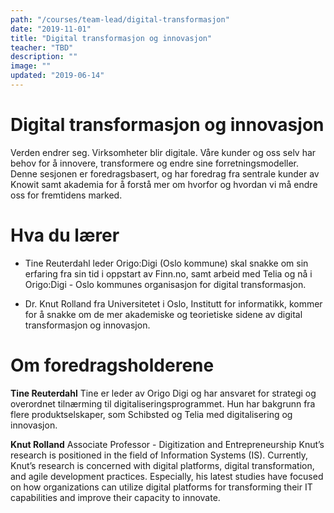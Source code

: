 ```yaml
---
path: "/courses/team-lead/digital-transformasjon"
date: "2019-11-01"
title: "Digital transformasjon og innovasjon"
teacher: "TBD"
description: ""
image: ""
updated: "2019-06-14"
---
```


# Digital transformasjon og innovasjon

Verden endrer seg. Virksomheter blir digitale. Våre kunder og oss selv har
behov for å innovere, transformere og endre sine forretningsmodeller. Denne
sesjonen er foredragsbasert, og har foredrag fra sentrale kunder av Knowit
samt akademia for å forstå mer om hvorfor og hvordan vi må endre oss for
fremtidens marked.

# Hva du lærer

- Tine Reuterdahl leder Origo:Digi (Oslo kommune) skal snakke om sin erfaring
  fra sin tid i oppstart av Finn.no, samt arbeid med Telia og nå i
  Origo:Digi - Oslo kommunes organisasjon for digital transformasjon.

- Dr. Knut Rolland fra Universitetet i Oslo, Institutt for informatikk, kommer
  for å snakke om de mer akademiske og teorietiske sidene av digital
  transformasjon og innovasjon.

# Om foredragsholderene

**Tine Reuterdahl** Tine er leder av Origo Digi og har ansvaret for strategi
og overordnet tilnærming til digitaliseringsprogrammet. Hun har bakgrunn fra
flere produktselskaper, som Schibsted og Telia med digitalisering og
innovasjon.

**Knut Rolland** Associate Professor - Digitization and Entrepreneurship
Knut’s research is positioned in the field of Information Systems (IS).
Currently, Knut’s research is concerned with digital platforms, digital
transformation, and agile development practices. Especially, his latest
studies have focused on how organizations can utilize digital platforms for
transforming their IT capabilities and improve their capacity to innovate.
